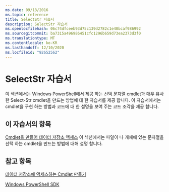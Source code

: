 ```yaml
---
ms.date: 09/13/2016
ms.topic: reference
title: SelectStr 자습서
description: SelectStr 자습서
ms.openlocfilehash: 06c74dfceeb93d75c139d2782c1e40bcaf986992
ms.sourcegitcommit: ba7315a496986451cfc1296b659d73ea2373d3f0
ms.translationtype: MT
ms.contentlocale: ko-KR
ms.lasthandoff: 12/10/2020
ms.locfileid: "92652562"
---
```

# <a name="selectstr-tutorial"></a>SelectStr 자습서

이 섹션에서는 Windows PowerShell에서 제공 하는 [선택 문자열](/powershell/module/microsoft.powershell.utility/select-string) cmdlet과 매우 유사한 Select-Str cmdlet을 만드는 방법에 대 한 자습서를 제공 합니다. 이 자습서에서는 cmdlet을 구현 하는 방법과 코드에 대 한 설명을 보여 주는 코드 조각을 제공 합니다.

## <a name="topic-in-this-tutorial"></a>이 자습서의 항목

[Cmdlet을 만들어 데이터 저장소 액세스](./creating-a-cmdlet-to-access-a-data-store.md) 이 섹션에서는 파일이 나 개체에 있는 문자열을 선택 하는 cmdlet을 만드는 방법에 대해 설명 합니다.

## <a name="see-also"></a>참고 항목

[데이터 저장소에 액세스하는 Cmdlet 만들기](./creating-a-cmdlet-to-access-a-data-store.md)

[Windows PowerShell SDK](../windows-powershell-reference.md)
